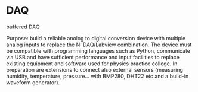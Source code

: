# DAQ
buffered DAQ

Purpose: build a reliable anolog to digital conversion device with multiple analog inputs to replace the NI DAQ/Labview combination. The device must be compatible with programming languages such as Python, communicate via USB and have sufficient performance and input facilities to replace existing equipment and software used for physics practice college. In preparation are extensions to connect also external sensors (measuring humidity, temperature, pressure... with BMP280, DHT22 etc and a build-in waveform generator).
